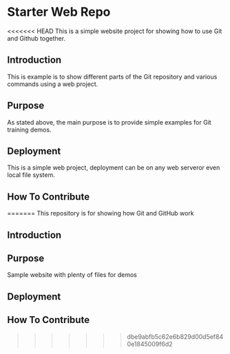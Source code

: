 # Starter Web Repo

<<<<<<< HEAD
This is a simple website project for showing how to use Git and Github together.

## Introduction

This is example is to show different parts of the Git repository and various commands using a web project.

## Purpose

As stated above, the main purpose is to provide simple examples for Git training demos.

## Deployment

This is a simple web project, deployment can be on any web serveror even local file system.

## How To Contribute


=======
This repository is for showing how Git and GitHub work
## Introduction

## Purpose

Sample website with plenty of files for demos
## Deployment

## How To Contribute
>>>>>>> dbe9abfb5c62e6b829d00d5ef840e1845009f6d2
